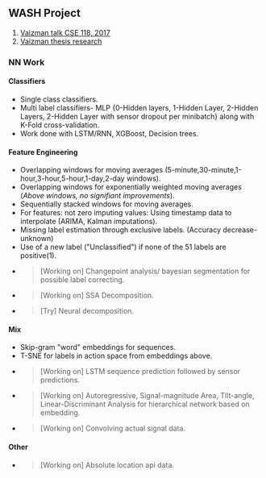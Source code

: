 ## WASH Project
1. [Vaizman talk CSE 118, 2017](https://www.youtube.com/watch?v=2cuhvEQZ_sI)
2. [Vaizman thesis research](https://github.com/nsrishankar/inthewild_behavioralcontextrecog/blob/master/thesis.pdf)

### NN Work
#### Classifiers
- Single class classifiers.
- Multi label classifiers- MLP {0-Hidden layers, 1-Hidden Layer, 2-Hidden Layers, 2-Hidden Layer with sensor dropout per minibatch} along with K-Fold cross-validation.
- Work done with LSTM/RNN, XGBoost, Decision trees.

#### Feature Engineering
- Overlapping windows for moving averages (5-minute,30-minute,1-hour,3-hour,5-hour,1-day,2-day windows).
- Overlapping windows for exponentially weighted moving averages (_Above windows, no signifiant improvements_).
- Sequentially stacked windows for moving averages.
- For features: not zero imputing values: Using timestamp data to interpolate (ARIMA, Kalman imputations).
- Missing label estimation through exclusive labels. (Accuracy decrease-unknown)
- Use of a new label ("Unclassified") if none of the 51 labels are positive(1).
- > [Working on] Changepoint analysis/ bayesian segmentation for possible label correcting.
- > [Working on] SSA Decomposition.
- > [Try] Neural decomposition.

#### Mix
- Skip-gram "word" embeddings for sequences.
- T-SNE for labels in action space from embeddings above.
- > [Working on] LSTM sequence prediction followed by sensor predictions.
- > [Working on] Autoregressive, Signal-magnitude Area, TIlt-angle, Linear-Discriminant Analysis for hierarchical network based on embedding.
- > [Working on] Convolving actual signal data.

#### Other
- > [Working on] Absolute location api data.
